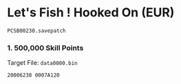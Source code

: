 #  Let's Fish ! Hooked On (EUR)

`PCSB00230.savepatch`

### 1. 500,000 Skill Points

Target File: `data0000.bin`

```
20006238 0007A120
```

